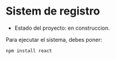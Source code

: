 <h1> Sistem de registro</h1>

- Estado del proyecto: en construccion.
  
Para ejecutar el sistema, debes poner:

```npm install react```
